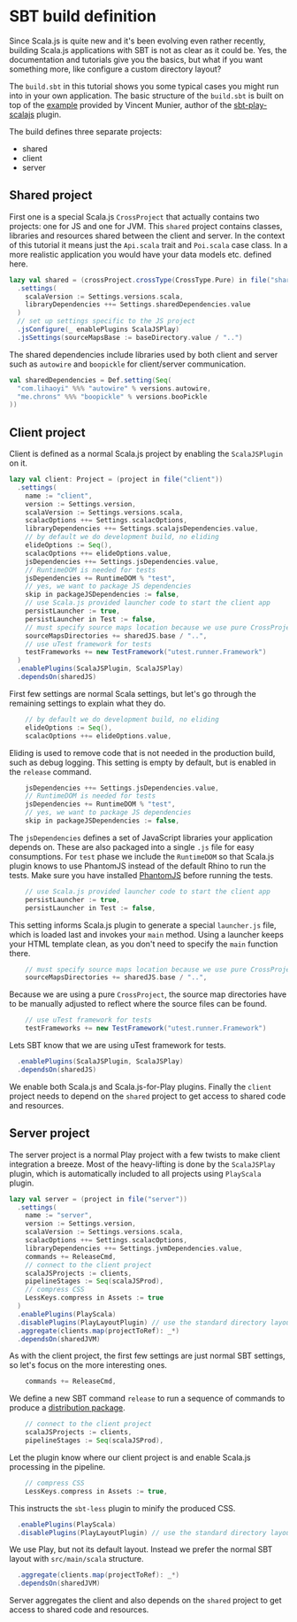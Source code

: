 # SBT build definition

Since Scala.js is quite new and it's been evolving even rather recently, building Scala.js applications with SBT is not as clear as it could
be. Yes, the documentation and tutorials give you the basics, but what if you want something more, like configure a custom directory layout?

The `build.sbt` in this tutorial shows you some typical cases you might run into in your own application. The basic structure of the `build.sbt`
is built on top of the [example](https://github.com/vmunier/play-with-scalajs-example/blob/master/build.sbt) provided by Vincent Munier, author of
the [sbt-play-scalajs](https://github.com/vmunier/sbt-play-scalajs) plugin.

The build defines three separate projects:
* shared
* client
* server

## Shared project

First one is a special Scala.js `CrossProject` that actually contains two projects: one for JS and one for JVM. This `shared` project contains classes, libraries
and resources shared between the client and server. In the context of this tutorial it means just the `Api.scala` trait and `Poi.scala` case class.
In a more realistic application you would have your data models etc. defined here.

```scala
lazy val shared = (crossProject.crossType(CrossType.Pure) in file("shared"))
  .settings(
    scalaVersion := Settings.versions.scala,
    libraryDependencies ++= Settings.sharedDependencies.value
  )
  // set up settings specific to the JS project
  .jsConfigure(_ enablePlugins ScalaJSPlay)
  .jsSettings(sourceMapsBase := baseDirectory.value / "..")
```

The shared dependencies include libraries used by both client and server such as `autowire` and `boopickle` for client/server communication.
```scala
val sharedDependencies = Def.setting(Seq(
  "com.lihaoyi" %%% "autowire" % versions.autowire,
  "me.chrons" %%% "boopickle" % versions.booPickle
))
```

## Client project

Client is defined as a normal Scala.js project by enabling the `ScalaJSPlugin` on it.

```scala
lazy val client: Project = (project in file("client"))
  .settings(
    name := "client",
    version := Settings.version,
    scalaVersion := Settings.versions.scala,
    scalacOptions ++= Settings.scalacOptions,
    libraryDependencies ++= Settings.scalajsDependencies.value,
    // by default we do development build, no eliding
    elideOptions := Seq(),
    scalacOptions ++= elideOptions.value,
    jsDependencies ++= Settings.jsDependencies.value,
    // RuntimeDOM is needed for tests
    jsDependencies += RuntimeDOM % "test",
    // yes, we want to package JS dependencies
    skip in packageJSDependencies := false,
    // use Scala.js provided launcher code to start the client app
    persistLauncher := true,
    persistLauncher in Test := false,
    // must specify source maps location because we use pure CrossProject
    sourceMapsDirectories += sharedJS.base / "..",
    // use uTest framework for tests
    testFrameworks += new TestFramework("utest.runner.Framework")
  )
  .enablePlugins(ScalaJSPlugin, ScalaJSPlay)
  .dependsOn(sharedJS)
```

First few settings are normal Scala settings, but let's go through the remaining settings to explain what they do.

```scala
    // by default we do development build, no eliding
    elideOptions := Seq(),
    scalacOptions ++= elideOptions.value,
```
Eliding is used to remove code that is not needed in the production build, such as debug logging. This setting is empty by default, but is enabled in
the `release` command.

```scala
    jsDependencies ++= Settings.jsDependencies.value,
    // RuntimeDOM is needed for tests
    jsDependencies += RuntimeDOM % "test",
    // yes, we want to package JS dependencies
    skip in packageJSDependencies := false,
```
The `jsDependencies` defines a set of JavaScript libraries your application depends on. These are also packaged into a single `.js` file for easy
consumptions. For `test` phase we include the `RuntimeDOM` so that Scala.js plugin knows to use PhantomJS instead of the default Rhino to run the tests.
Make sure you have installed [PhantomJS](http://phantomjs.org/) before running the tests.

```scala
    // use Scala.js provided launcher code to start the client app
    persistLauncher := true,
    persistLauncher in Test := false,
```
This setting informs Scala.js plugin to generate a special `launcher.js` file, which is loaded last and invokes your `main` method. Using a launcher keeps
your HTML template clean, as you don't need to specify the `main` function there.

```scala
    // must specify source maps location because we use pure CrossProject
    sourceMapsDirectories += sharedJS.base / "..",
```
Because we are using a pure `CrossProject`, the source map directories have to be manually adjusted to reflect where the source files can be found.

```scala
    // use uTest framework for tests
    testFrameworks += new TestFramework("utest.runner.Framework")
```
Lets SBT know that we are using uTest framework for tests.

```scala
  .enablePlugins(ScalaJSPlugin, ScalaJSPlay)
  .dependsOn(sharedJS)
```
We enable both Scala.js and Scala.js-for-Play plugins. Finally the `client` project needs to depend on the `shared` project to get access to shared code
and resources.

## Server project

The server project is a normal Play project with a few twists to make client integration a breeze. Most of the heavy-lifting is done by the `ScalaJSPlay`
plugin, which is automatically included to all projects using `PlayScala` plugin.

```scala
lazy val server = (project in file("server"))
  .settings(
    name := "server",
    version := Settings.version,
    scalaVersion := Settings.versions.scala,
    scalacOptions ++= Settings.scalacOptions,
    libraryDependencies ++= Settings.jvmDependencies.value,
    commands += ReleaseCmd,
    // connect to the client project
    scalaJSProjects := clients,
    pipelineStages := Seq(scalaJSProd),
    // compress CSS
    LessKeys.compress in Assets := true
  )
  .enablePlugins(PlayScala)
  .disablePlugins(PlayLayoutPlugin) // use the standard directory layout instead of Play's custom
  .aggregate(clients.map(projectToRef): _*)
  .dependsOn(sharedJVM)
```
As with the client project, the first few settings are just normal SBT settings, so let's focus on the more interesting ones.

```scala
    commands += ReleaseCmd,
```
We define a new SBT command `release` to run a sequence of commands to produce a [distribution package](production-build.md).

```scala
    // connect to the client project
    scalaJSProjects := clients,
    pipelineStages := Seq(scalaJSProd),
```
Let the plugin know where our client project is and enable Scala.js processing in the pipeline.

```scala
    // compress CSS
    LessKeys.compress in Assets := true,
```
This instructs the `sbt-less` plugin to minify the produced CSS.


```scala
  .enablePlugins(PlayScala)
  .disablePlugins(PlayLayoutPlugin) // use the standard directory layout instead of Play's custom
```
We use Play, but not its default layout. Instead we prefer the normal SBT layout with `src/main/scala` structure.

```scala
  .aggregate(clients.map(projectToRef): _*)
  .dependsOn(sharedJVM)
```
Server aggregates the client and also depends on the `shared` project to get access to shared code and resources.
